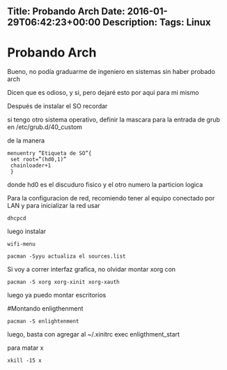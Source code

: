 Title: Probando Arch
Date: 2016-01-29T06:42:23+00:00
Description: 
Tags: Linux
---
# Probando Arch


Bueno, no podía graduarme de ingeniero en sistemas sin haber probado arch

Dicen que es odioso, y si, pero dejaré esto por aquí para mi mismo

Después de instalar el SO recordar

si tengo otro sistema operativo, definir la mascara para la entrada de grub en /etc/grub.d/40_custom

de la manera
```
menuentry “Etiqueta de SO”{  
 set root=”(hd0,1)”  
 chainloader+1  
 }
```

donde hd0 es el discuduro fisico y el otro numero la particion logica

Para la configuracion de red, recomiendo tener al equipo conectado por LAN y para inicializar la red usar

`dhcpcd`

luego instalar

`wifi-menu`

`pacman -Syyu actualiza el sources.list`

Si voy a correr interfaz grafica, no olvidar montar xorg con

`pacman -S xorg xorg-xinit xorg-xauth`

luego ya puedo montar escritorios

#Montando enligthenment

`pacman -S enlightenment`

luego, basta con agregar al ~/.xinitrc exec enligthment_start

para matar x 

`xkill -15 x`


